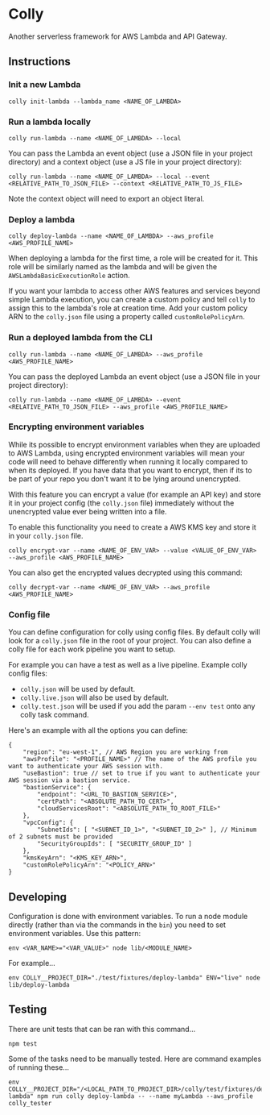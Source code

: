 Colly
=====

Another serverless framework for AWS Lambda and API Gateway.

## Instructions

### Init a new Lambda

```
colly init-lambda --lambda_name <NAME_OF_LAMBDA>
```

### Run a lambda locally

```
colly run-lambda --name <NAME_OF_LAMBDA> --local
```

You can pass the Lambda an event object (use a JSON file in your project directory) and a context object (use a JS file in your project directory):

```
colly run-lambda --name <NAME_OF_LAMBDA> --local --event <RELATIVE_PATH_TO_JSON_FILE> --context <RELATIVE_PATH_TO_JS_FILE>
```

Note the context object will need to export an object literal.

### Deploy a lambda

```
colly deploy-lambda --name <NAME_OF_LAMBDA> --aws_profile <AWS_PROFILE_NAME>
```

When deploying a lambda for the first time, a role will be created for it. This role will be similarly named as the lambda and will be given the `AWSLambdaBasicExecutionRole` action.

If you want your lambda to access other AWS features and services beyond simple Lambda execution, you can create a custom policy and tell `colly` to assign this to the lambda's role at creation time. Add your custom policy ARN to the `colly.json` file using a property called `customRolePolicyArn`.

### Run a deployed lambda from the CLI

```
colly run-lambda --name <NAME_OF_LAMBDA> --aws_profile <AWS_PROFILE_NAME>
```

You can pass the deployed Lambda an event object (use a JSON file in your project directory):

```
colly run-lambda --name <NAME_OF_LAMBDA> --event <RELATIVE_PATH_TO_JSON_FILE> --aws_profile <AWS_PROFILE_NAME>
```

### Encrypting environment variables

While its possible to encrypt environment variables when they are uploaded to AWS Lambda, using encrypted environment variables will mean your code will need to behave differently when running it locally compared to when its deployed. If you have data that you want to encrypt, then if its to be part of your repo you don't want it to be lying around unencrypted.

With this feature you can encrypt a value (for example an API key) and store it in your project config (the `colly.json` file) immediately without the unencrypted value ever being written into a file.

To enable this functionality you need to create a AWS KMS key and store it in your `colly.json` file.

```
colly encrypt-var --name <NAME_OF_ENV_VAR> --value <VALUE_OF_ENV_VAR> --aws_profile <AWS_PROFILE_NAME>
```

You can also get the encrypted values decrypted using this command:

```
colly decrypt-var --name <NAME_OF_ENV_VAR> --aws_profile <AWS_PROFILE_NAME>
```

### Config file

You can define configuration for colly using config files. By default colly will look for a `colly.json` file in the root of your project. You can also define a colly file for each work pipeline you want to setup.

For example you can have a test as well as a live pipeline. Example colly config files:

 * `colly.json` will be used by default.
 * `colly.live.json` will also be used by default.
 * `colly.test.json` will be used if you add the param `--env test` onto any colly task command.

Here's an example with all the options you can define:

```
{
	"region": "eu-west-1", // AWS Region you are working from
	"awsProfile": "<PROFILE_NAME>" // The name of the AWS profile you want to authenticate your AWS session with.
	"useBastion": true // set to true if you want to authenticate your AWS session via a bastion service.
	"bastionService": {
		"endpoint": "<URL_TO_BASTION_SERVICE>",
		"certPath": "<ABSOLUTE_PATH_TO_CERT>",
		"cloudServicesRoot": "<ABSOLUTE_PATH_TO_ROOT_FILE>"
	},
	"vpcConfig": {
		"SubnetIds": [ "<SUBNET_ID_1>", "<SUBNET_ID_2>" ], // Minimum of 2 subnets must be provided
		"SecurityGroupIds": [ "SECURITY_GROUP_ID" ]
	},
	"kmsKeyArn": "<KMS_KEY_ARN>",
	"customRolePolicyArn": "<POLICY_ARN>"
}
```

## Developing

Configuration is done with environment variables. To run a node module directly (rather than via the commands in the `bin`) you need to set environment variables. Use this pattern:

```
env <VAR_NAME>="<VAR_VALUE>" node lib/<MODULE_NAME>
```

For example...

```
env COLLY__PROJECT_DIR="./test/fixtures/deploy-lambda" ENV="live" node lib/deploy-lambda
```

## Testing

There are unit tests that can be ran with this command...

```
npm test
```

Some of the tasks need to be manually tested. Here are command examples of running these...

```
env COLLY__PROJECT_DIR="/<LOCAL_PATH_TO_PROJECT_DIR>/colly/test/fixtures/deploy-lambda" npm run colly deploy-lambda -- --name myLambda --aws_profile colly_tester
```